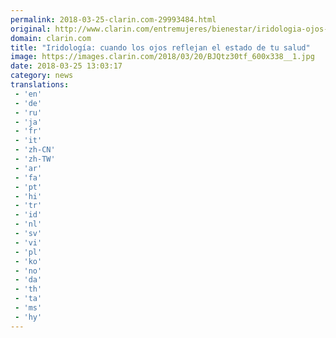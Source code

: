 ```yaml
---
permalink: 2018-03-25-clarin.com-29993484.html
original: http://www.clarin.com/entremujeres/bienestar/iridologia-ojos-reflejan-salud_0_Byyfd5AYG.html
domain: clarin.com
title: "Iridología: cuando los ojos reflejan el estado de tu salud"
image: https://images.clarin.com/2018/03/20/BJQtz30tf_600x338__1.jpg
date: 2018-03-25 13:03:17
category: news
translations: 
 - 'en'
 - 'de'
 - 'ru'
 - 'ja'
 - 'fr'
 - 'it'
 - 'zh-CN'
 - 'zh-TW'
 - 'ar'
 - 'fa'
 - 'pt'
 - 'hi'
 - 'tr'
 - 'id'
 - 'nl'
 - 'sv'
 - 'vi'
 - 'pl'
 - 'ko'
 - 'no'
 - 'da'
 - 'th'
 - 'ta'
 - 'ms'
 - 'hy'
---
```


